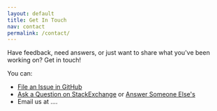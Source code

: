 ```yaml
---
layout: default
title: Get In Touch
nav: contact
permalink: /contact/
---
```


Have feedback, need answers, or just want to share what you've been working on?  Get in touch!  

You can:   

* [File an Issue in GitHub](https://github.com/18F/ED-Developer-Hub/issues)  
* [Ask a Question on StackExchange](https://opendata.stackexchange.com/questions/ask?tags=usedgov) or [Answer Someone Else's](http://opendata.stackexchange.com/questions/tagged/usedgov)  
* Email us at ....  
  
